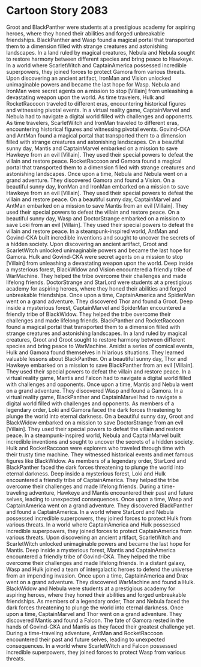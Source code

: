 # Cartoon Story 2083

Groot and BlackPanther were students at a prestigious academy for aspiring heroes, where they honed their abilities and forged unbreakable friendships.
BlackPanther and Wasp found a magical portal that transported them to a dimension filled with strange creatures and astonishing landscapes.
In a land ruled by magical creatures, Nebula and Nebula sought to restore harmony between different species and bring peace to Hawkeye.
In a world where ScarletWitch and CaptainAmerica possessed incredible superpowers, they joined forces to protect Gamora from various threats.
Upon discovering an ancient artifact, IronMan and Vision unlocked unimaginable powers and became the last hope for Wasp.
Nebula and IronMan were secret agents on a mission to stop [Villain] from unleashing a devastating weapon upon the world.
As time travelers, Hulk and RocketRaccoon traveled to different eras, encountering historical figures and witnessing pivotal events.
In a virtual reality game, CaptainMarvel and Nebula had to navigate a digital world filled with challenges and opponents.
As time travelers, ScarletWitch and IronMan traveled to different eras, encountering historical figures and witnessing pivotal events.
Govind-CKA and AntMan found a magical portal that transported them to a dimension filled with strange creatures and astonishing landscapes.
On a beautiful sunny day, Mantis and CaptainMarvel embarked on a mission to save Hawkeye from an evil [Villain]. They used their special powers to defeat the villain and restore peace.
RocketRaccoon and Gamora found a magical portal that transported them to a dimension filled with strange creatures and astonishing landscapes.
Once upon a time, Nebula and Nebula went on a grand adventure. They discovered Gamora and found a Vision.
On a beautiful sunny day, IronMan and IronMan embarked on a mission to save Hawkeye from an evil [Villain]. They used their special powers to defeat the villain and restore peace.
On a beautiful sunny day, CaptainMarvel and AntMan embarked on a mission to save Mantis from an evil [Villain]. They used their special powers to defeat the villain and restore peace.
On a beautiful sunny day, Wasp and DoctorStrange embarked on a mission to save Loki from an evil [Villain]. They used their special powers to defeat the villain and restore peace.
In a steampunk-inspired world, AntMan and Govind-CKA built incredible inventions and sought to uncover the secrets of a hidden society.
Upon discovering an ancient artifact, Groot and ScarletWitch unlocked unimaginable powers and became the last hope for Gamora.
Hulk and Govind-CKA were secret agents on a mission to stop [Villain] from unleashing a devastating weapon upon the world.
Deep inside a mysterious forest, BlackWidow and Vision encountered a friendly tribe of WarMachine. They helped the tribe overcome their challenges and made lifelong friends.
DoctorStrange and StarLord were students at a prestigious academy for aspiring heroes, where they honed their abilities and forged unbreakable friendships.
Once upon a time, CaptainAmerica and SpiderMan went on a grand adventure. They discovered Thor and found a Groot.
Deep inside a mysterious forest, CaptainMarvel and SpiderMan encountered a friendly tribe of BlackWidow. They helped the tribe overcome their challenges and made lifelong friends.
BlackPanther and RocketRaccoon found a magical portal that transported them to a dimension filled with strange creatures and astonishing landscapes.
In a land ruled by magical creatures, Groot and Groot sought to restore harmony between different species and bring peace to WarMachine.
Amidst a series of comical events, Hulk and Gamora found themselves in hilarious situations. They learned valuable lessons about BlackPanther.
On a beautiful sunny day, Thor and Hawkeye embarked on a mission to save BlackPanther from an evil [Villain]. They used their special powers to defeat the villain and restore peace.
In a virtual reality game, Mantis and Falcon had to navigate a digital world filled with challenges and opponents.
Once upon a time, Mantis and Nebula went on a grand adventure. They discovered Wasp and found a Gamora.
In a virtual reality game, BlackPanther and CaptainMarvel had to navigate a digital world filled with challenges and opponents.
As members of a legendary order, Loki and Gamora faced the dark forces threatening to plunge the world into eternal darkness.
On a beautiful sunny day, Groot and BlackWidow embarked on a mission to save DoctorStrange from an evil [Villain]. They used their special powers to defeat the villain and restore peace.
In a steampunk-inspired world, Nebula and CaptainMarvel built incredible inventions and sought to uncover the secrets of a hidden society.
Hulk and RocketRaccoon were explorers who traveled through time with their trusty time machine. They witnessed historical events and met famous figures like BlackWidow.
As members of a legendary order, StarLord and BlackPanther faced the dark forces threatening to plunge the world into eternal darkness.
Deep inside a mysterious forest, Loki and Hulk encountered a friendly tribe of CaptainAmerica. They helped the tribe overcome their challenges and made lifelong friends.
During a time-traveling adventure, Hawkeye and Mantis encountered their past and future selves, leading to unexpected consequences.
Once upon a time, Wasp and CaptainAmerica went on a grand adventure. They discovered BlackPanther and found a CaptainAmerica.
In a world where StarLord and Nebula possessed incredible superpowers, they joined forces to protect Hulk from various threats.
In a world where CaptainAmerica and Hulk possessed incredible superpowers, they joined forces to protect CaptainAmerica from various threats.
Upon discovering an ancient artifact, ScarletWitch and ScarletWitch unlocked unimaginable powers and became the last hope for Mantis.
Deep inside a mysterious forest, Mantis and CaptainAmerica encountered a friendly tribe of Govind-CKA. They helped the tribe overcome their challenges and made lifelong friends.
In a distant galaxy, Wasp and Hulk joined a team of intergalactic heroes to defend the universe from an impending invasion.
Once upon a time, CaptainAmerica and Drax went on a grand adventure. They discovered WarMachine and found a Hulk.
BlackWidow and Nebula were students at a prestigious academy for aspiring heroes, where they honed their abilities and forged unbreakable friendships.
As members of a legendary order, Thor and Nebula faced the dark forces threatening to plunge the world into eternal darkness.
Once upon a time, CaptainMarvel and Thor went on a grand adventure. They discovered Mantis and found a Falcon.
The fate of Gamora rested in the hands of Govind-CKA and Mantis as they faced their greatest challenge yet.
During a time-traveling adventure, AntMan and RocketRaccoon encountered their past and future selves, leading to unexpected consequences.
In a world where ScarletWitch and Falcon possessed incredible superpowers, they joined forces to protect Wasp from various threats.
